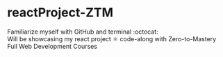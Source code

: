 # reactProject-ZTM
Familiarize myself with GitHub and terminal :octocat: <br>
Will be showcasing my react project :atom_symbol: code-along with Zero-to-Mastery Full Web Development Courses

